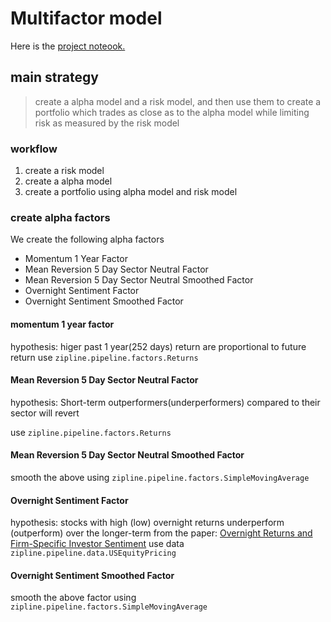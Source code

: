 # Multifactor model
Here is the [project noteook.](project_4_starter.ipynb)

## main strategy
> create a alpha model and a risk model, and then use them to create a portfolio which trades as close as to the alpha model while limiting risk as measured by the risk model
### workflow
1. create a risk model
2. create a alpha model
3. create a portfolio using alpha model and risk model



### create alpha factors

We create the following alpha factors
- Momentum 1 Year Factor
- Mean Reversion 5 Day Sector Neutral Factor
- Mean Reversion 5 Day Sector Neutral Smoothed Factor
- Overnight Sentiment Factor
- Overnight Sentiment Smoothed Factor

#### momentum 1 year factor
hypothesis: higer past 1 year(252 days) return are proportional to future return
use `zipline.pipeline.factors.Returns`

#### Mean Reversion 5 Day Sector Neutral Factor
hypothesis: Short-term outperformers(underperformers) compared to their sector will revert

use `zipline.pipeline.factors.Returns`

#### Mean Reversion 5 Day Sector Neutral Smoothed Factor
smooth the above using `zipline.pipeline.factors.SimpleMovingAverage`

#### Overnight Sentiment Factor
hypothesis: stocks with high (low) overnight returns underperform (outperform) over the longer-term
from the paper: [Overnight Returns and Firm-Specific Investor Sentiment](https://papers.ssrn.com/sol3/papers.cfm?abstract_id=2554010)
use data `zipline.pipeline.data.USEquityPricing`

#### Overnight Sentiment Smoothed Factor
smooth the above factor using `zipline.pipeline.factors.SimpleMovingAverage`
